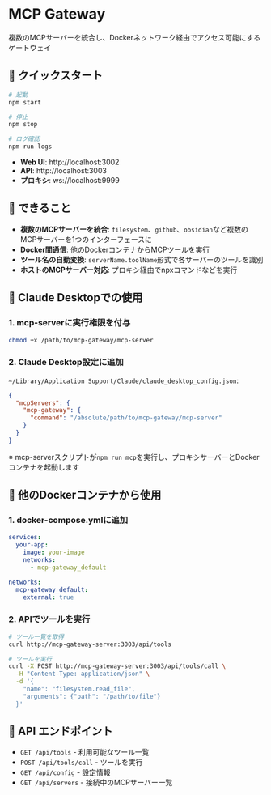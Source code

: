 # MCP Gateway

複数のMCPサーバーを統合し、Dockerネットワーク経由でアクセス可能にするゲートウェイ

## 🚀 クイックスタート

```bash
# 起動
npm start

# 停止
npm stop

# ログ確認
npm run logs
```

- **Web UI**: http://localhost:3002
- **API**: http://localhost:3003
- **プロキシ**: ws://localhost:9999

## 🎯 できること

- **複数のMCPサーバーを統合**: `filesystem`、`github`、`obsidian`など複数のMCPサーバーを1つのインターフェースに
- **Docker間通信**: 他のDockerコンテナからMCPツールを実行
- **ツール名の自動変換**: `serverName.toolName`形式で各サーバーのツールを識別
- **ホストのMCPサーバー対応**: プロキシ経由でnpxコマンドなどを実行

## 🤖 Claude Desktopでの使用

### 1. mcp-serverに実行権限を付与
```bash
chmod +x /path/to/mcp-gateway/mcp-server
```

### 2. Claude Desktop設定に追加
`~/Library/Application Support/Claude/claude_desktop_config.json`:
```json
{
  "mcpServers": {
    "mcp-gateway": {
      "command": "/absolute/path/to/mcp-gateway/mcp-server"
    }
  }
}
```

※ mcp-serverスクリプトが`npm run mcp`を実行し、プロキシサーバーとDockerコンテナを起動します

## 🐳 他のDockerコンテナから使用

### 1. docker-compose.ymlに追加
```yaml
services:
  your-app:
    image: your-image
    networks:
      - mcp-gateway_default

networks:
  mcp-gateway_default:
    external: true
```

### 2. APIでツールを実行
```bash
# ツール一覧を取得
curl http://mcp-gateway-server:3003/api/tools

# ツールを実行
curl -X POST http://mcp-gateway-server:3003/api/tools/call \
  -H "Content-Type: application/json" \
  -d '{
    "name": "filesystem.read_file",
    "arguments": {"path": "/path/to/file"}
  }'
```

## 📡 API エンドポイント

- `GET /api/tools` - 利用可能なツール一覧
- `POST /api/tools/call` - ツールを実行
- `GET /api/config` - 設定情報
- `GET /api/servers` - 接続中のMCPサーバー一覧





